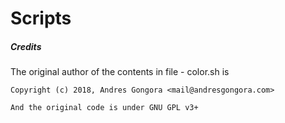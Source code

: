 # Scripts
##### Credits


The original author of the contents in file - color.sh is 

`Copyright (c) 2018, Andres Gongora <mail@andresgongora.com>`

`And the original code is under GNU GPL v3+`

